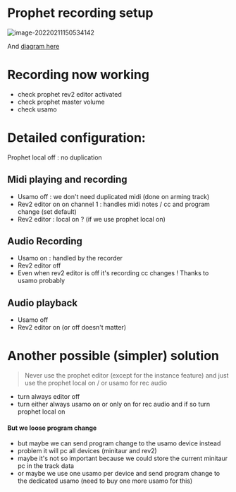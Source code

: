 # Prophet recording setup

![image-20220211150534142](https://raw.githubusercontent.com/lebrunthibault/images_bucket/master/img/image-20220211150534142.png)



And [diagram here](https://app.diagrams.net/#G1O35YGEMWm0MctmqZmRg2sVx-kob9ZtqC)

# Recording now working

- check prophet rev2 editor activated
- check prophet master volume
- check usamo

# Detailed configuration:

Prophet local off : no duplication

## Midi playing and recording

- Usamo off : we don't need duplicated midi (done on arming track)
- Rev2 editor on on channel 1 : handles midi notes / cc and program change (set default)
- Rev2 editor : local on ? (if we use prophet local on)

## Audio Recording

- Usamo on : handled by the recorder
- Rev2 editor off
- Even when rev2 editor is off it's recording cc changes ! Thanks to usamo probably

## Audio playback

- Usamo off
- Rev2 editor on (or off doesn't matter)

# Another possible (simpler) solution

> Never use the prophet editor (except for the instance feature) and just use the prophet local on / or usamo for rec audio

- turn always editor off
- turn either always usamo on or only on for rec audio and if so turn prophet local on

#### But we loose program change 

- but maybe we can send program change to the usamo device instead
- problem it will pc all devices (minitaur and rev2)
- maybe it's not so important because we could store the current minitaur pc in the track data
- or maybe we use one usamo per device and send program change to the dedicated usamo (need to buy one more usamo for this)